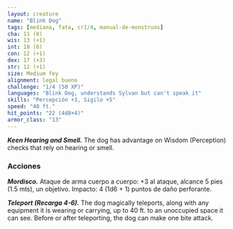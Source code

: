 ```yaml
---
layout: creature
name: "Blink Dog"
tags: [mediana, fata, cr1/4, manual-de-monstruos]
cha: 11 (0)
wis: 13 (+1)
int: 10 (0)
con: 12 (+1)
dex: 17 (+3)
str: 12 (+1)
size: Medium fey
alignment: legal bueno
challenge: "1/4 (50 XP)"
languages: "Blink Dog, understands Sylvan but can't speak it"
skills: "Percepción +3, Sigilo +5"
speed: "40 ft."
hit_points: "22 (4d8+4)"
armor_class: "13"
---
```


***Keen Hearing and Smell.*** The dog has advantage on Wisdom (Perception) checks that rely on hearing or smell.

### Acciones

***Mordisco.*** Ataque de arma cuerpo a cuerpo: +3 al ataque, alcance 5 pies (1.5 mts), un objetivo. Impacto: 4 (1d6 + 1) puntos de daño perforante.

***Teleport (Recarga 4-6).*** The dog magically teleports, along with any equipment it is wearing or carrying, up to 40 ft. to an unoccupied space it can see. Before or after teleporting, the dog can make one bite attack.
